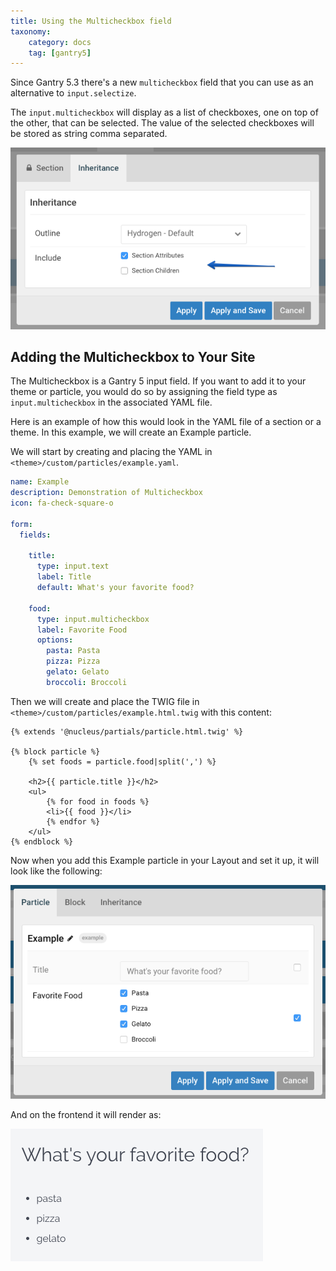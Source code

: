 ```yaml
---
title: Using the Multicheckbox field
taxonomy:
    category: docs
    tag: [gantry5]
---
```


Since Gantry 5.3 there's a new `multicheckbox` field that you can use as an alternative to `input.selectize`.

The `input.multicheckbox` will display as a list of checkboxes, one on top of the other, that can be selected. The value of the selected checkboxes will be stored as string comma separated.

![Multicheckbox](multicheckbox.png?classes=shadow,border)

## Adding the Multicheckbox to Your Site

The Multicheckbox is a Gantry 5 input field. If you want to add it to your theme or particle, you would do so by assigning the field type as `input.multicheckbox` in the associated YAML file. 

Here is an example of how this would look in the YAML file of a section or a theme. In this example, we will create an Example particle.

We will start by creating and placing the YAML in `<theme>/custom/particles/example.yaml`.

```yaml
name: Example
description: Demonstration of Multicheckbox
icon: fa-check-square-o

form:
  fields:

    title:
      type: input.text
      label: Title
      default: What's your favorite food?

    food:
      type: input.multicheckbox
      label: Favorite Food
      options:
        pasta: Pasta
        pizza: Pizza
        gelato: Gelato
        broccoli: Broccoli
```

Then we will create and place the TWIG file in `<theme>/custom/particles/example.html.twig` with this content:

```twig
{% extends '@nucleus/partials/particle.html.twig' %}

{% block particle %}
    {% set foods = particle.food|split(',') %}

    <h2>{{ particle.title }}</h2>
    <ul>
        {% for food in foods %}
        <li>{{ food }}</li>
        {% endfor %}
    </ul>
{% endblock %}
```

Now when you add this Example particle in your Layout and set it up, it will look like the following:

![Example](example.png?classes=shadow,border)

And on the frontend it will render as:

![Output](output.png?classes=shadow,border)

